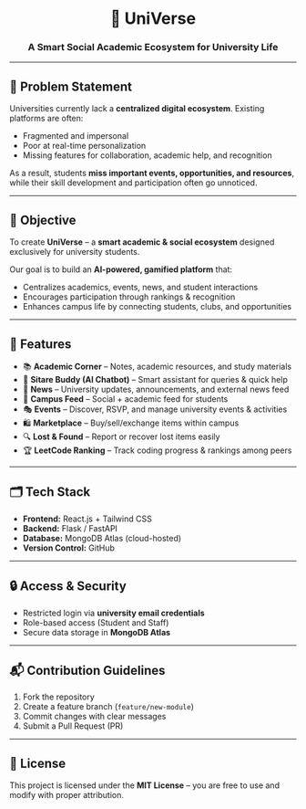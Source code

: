 <h1 align="center">🌌 UniVerse</h1>
<h3 align="center">A Smart Social Academic Ecosystem for University Life</h3>

---

<h2>📌 Problem Statement</h2>
<p>
Universities currently lack a <b>centralized digital ecosystem</b>. Existing platforms are often:
</p>
<ul>
  <li>Fragmented and impersonal</li>
  <li>Poor at real-time personalization</li>
  <li>Missing features for collaboration, academic help, and recognition</li>
</ul>
<p>
As a result, students <b>miss important events, opportunities, and resources</b>, while their skill development and participation often go unnoticed.
</p>

---

<h2>🎯 Objective</h2>
<p>
To create <b>UniVerse</b> – a <b>smart academic & social ecosystem</b> designed exclusively for university students.
</p>
<p>
Our goal is to build an <b>AI-powered, gamified platform</b> that:
</p>
<ul>
  <li>Centralizes academics, events, news, and student interactions</li>
  <li>Encourages participation through rankings & recognition</li>
  <li>Enhances campus life by connecting students, clubs, and opportunities</li>
</ul>

---

<h2>🚀 Features</h2>
<ul>
  <li>📚 <b>Academic Corner</b> – Notes, academic resources, and study materials</li>
  <li>🤖 <b>Sitare Buddy (AI Chatbot)</b> – Smart assistant for queries & quick help</li>
  <li>📰 <b>News</b> – University updates, announcements, and external news feed</li>
  <li>📰 <b>Campus Feed</b> – Social + academic feed for students</li>
  <li>🎭 <b>Events</b> – Discover, RSVP, and manage university events & activities</li>
  <li>🛍 <b>Marketplace</b> – Buy/sell/exchange items within campus</li>
  <li>🔍 <b>Lost & Found</b> – Report or recover lost items easily</li>
  <li>🏆 <b>LeetCode Ranking</b> – Track coding progress & rankings among peers</li>
</ul>

---

<h2>🗂 Tech Stack</h2>
<ul>
  <li><b>Frontend:</b> React.js + Tailwind CSS</li>
  <li><b>Backend:</b> Flask / FastAPI</li>
  <li><b>Database:</b> MongoDB Atlas (cloud-hosted)</li>
  <li><b>Version Control:</b> GitHub</li>
</ul>

---

<h2>🔒 Access & Security</h2>
<ul>
  <li>Restricted login via <b>university email credentials</b></li>
  <li>Role-based access (Student and Staff)</li>
  <li>Secure data storage in <b>MongoDB Atlas</b></li>
</ul>

---

<h2>📬 Contribution Guidelines</h2>
<ol>
  <li>Fork the repository</li>
  <li>Create a feature branch (<code>feature/new-module</code>)</li>
  <li>Commit changes with clear messages</li>
  <li>Submit a Pull Request (PR)</li>
</ol>

---

<h2>📄 License</h2>
<p>
This project is licensed under the <b>MIT License</b> – you are free to use and modify with proper attribution.
</p>

